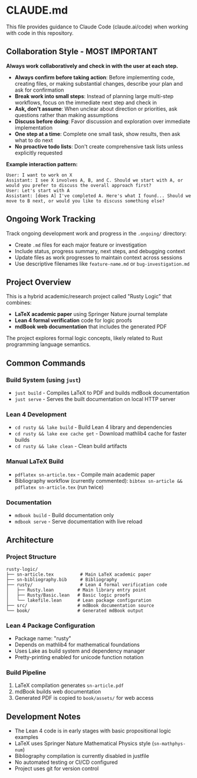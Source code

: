 # CLAUDE.md

This file provides guidance to Claude Code (claude.ai/code) when working with code in this repository.

## Collaboration Style - MOST IMPORTANT

**Always work collaboratively and check in with the user at each step.**

- **Always confirm before taking action**: Before implementing code, creating files, or making substantial changes, describe your plan and ask for confirmation
- **Break work into small steps**: Instead of planning large multi-step workflows, focus on the immediate next step and check in
- **Ask, don't assume**: When unclear about direction or priorities, ask questions rather than making assumptions  
- **Discuss before doing**: Favor discussion and exploration over immediate implementation
- **One step at a time**: Complete one small task, show results, then ask what to do next
- **No proactive todo lists**: Don't create comprehensive task lists unless explicitly requested

**Example interaction pattern:**
```
User: I want to work on X
Assistant: I see X involves A, B, and C. Should we start with A, or would you prefer to discuss the overall approach first?
User: Let's start with A  
Assistant: [does A] I've completed A. Here's what I found... Should we move to B next, or would you like to discuss something else?
```

## Ongoing Work Tracking

Track ongoing development work and progress in the `.ongoing/` directory:

- Create `.md` files for each major feature or investigation
- Include status, progress summary, next steps, and debugging context
- Update files as work progresses to maintain context across sessions
- Use descriptive filenames like `feature-name.md` or `bug-investigation.md`

## Project Overview

This is a hybrid academic/research project called "Rusty Logic" that combines:
- **LaTeX academic paper** using Springer Nature journal template  
- **Lean 4 formal verification** code for logic proofs
- **mdBook web documentation** that includes the generated PDF

The project explores formal logic concepts, likely related to Rust programming language semantics.

## Common Commands

### Build System (using `just`)
- `just build` - Compiles LaTeX to PDF and builds mdBook documentation
- `just serve` - Serves the built documentation on local HTTP server

### Lean 4 Development
- `cd rusty && lake build` - Build Lean 4 library and dependencies
- `cd rusty && lake exe cache get` - Download mathlib4 cache for faster builds
- `cd rusty && lake clean` - Clean build artifacts

### Manual LaTeX Build
- `pdflatex sn-article.tex` - Compile main academic paper
- Bibliography workflow (currently commented): `bibtex sn-article && pdflatex sn-article.tex` (run twice)

### Documentation
- `mdbook build` - Build documentation only
- `mdbook serve` - Serve documentation with live reload

## Architecture

### Project Structure
```
rusty-logic/
├── sn-article.tex          # Main LaTeX academic paper
├── sn-bibliography.bib     # Bibliography
├── rusty/                  # Lean 4 formal verification code
│   ├── Rusty.lean         # Main library entry point  
│   ├── Rusty/Basic.lean   # Basic logic proofs
│   └── lakefile.lean      # Lean package configuration
├── src/                   # mdBook documentation source
└── book/                  # Generated mdBook output
```

### Lean 4 Package Configuration
- Package name: "rusty"
- Depends on mathlib4 for mathematical foundations
- Uses Lake as build system and dependency manager
- Pretty-printing enabled for unicode function notation

### Build Pipeline
1. LaTeX compilation generates `sn-article.pdf`
2. mdBook builds web documentation 
3. Generated PDF is copied to `book/assets/` for web access

## Development Notes

- The Lean 4 code is in early stages with basic propositional logic examples
- LaTeX uses Springer Nature Mathematical Physics style (`sn-mathphys-num`)
- Bibliography compilation is currently disabled in justfile
- No automated testing or CI/CD configured
- Project uses git for version control